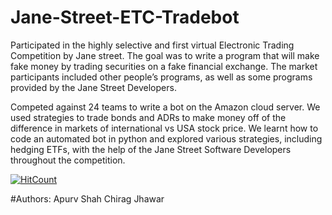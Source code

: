 
# Jane-Street-ETC-Tradebot

Participated in the highly selective and first virtual Electronic Trading Competition by Jane street. The goal was to write a program that will make fake money by trading securities on a fake financial exchange. The market participants included other people’s programs, as well as some programs provided by the Jane Street Developers. 

Competed against 24 teams to write a bot on the Amazon cloud server. We used strategies to trade bonds and ADRs to make money off of the difference in markets of international vs USA stock price. We learnt how to code an automated bot in python and explored various strategies, including hedging ETFs, with the help of the Jane Street Software Developers throughout the competition.

[![HitCount](http://hits.dwyl.com/ApurvShah007/Jane-Street-ETC-Tradebot.svg)](http://hits.dwyl.com/ApurvShah007/Jane-Street-ETC-Tradebot)

#Authors:
Apurv Shah
Chirag Jhawar
